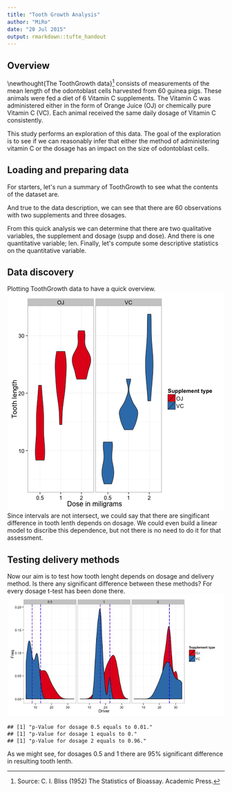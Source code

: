 ```yaml
---
title: "Tooth Growth Analysis"
author: "MiRo"
date: "20 Jul 2015"
output: rmarkdown::tufte_handout
---
```



## Overview
\newthought{The ToothGrowth data}[^dataset] consists of measurements of the mean length of the odontoblast cells harvested from 60 guinea pigs. These animals were fed a diet of 6 Vitamin C supplements. The Vitamin C was administered either in the form of Orange Juice (OJ) or chemically pure Vitamin C (VC). Each animal received the same daily dosage of Vitamin C
consistently.

This study performs an exploration of this data. The goal of the exploration is to see if we
can reasonably infer that either the method of administering vitamin C or the dosage has an
impact on the size of odontoblast cells.



## Loading and preparing data
For starters, let's run a summary of ToothGrowth to see what the contents of the dataset
are.

And true to the data description, we can see that there are 60 observations with two
supplements and three dosages.

From this quick analysis we can determine that there are two qualitative variables, the
supplement and dosage (supp and dose). And there is one quantitative variable; len.
Finally, let's compute some descriptive statistics on the quantitative variable.


## Data discovery
Plotting ToothGrowth data to have a quick overview.
![Data overview](figure/unnamed-chunk-2-1.png) 
Since intervals are not intersect, we could say that there are singificant difference 
in tooth lenth depends on dosage. We could even build a linear model to discribe this 
dependence, but not there is no need to do it for that assessment.

## Testing delivery methods
Now our aim is to test how tooth lenght depends on dosage and delivery method.
Is there any significant difference between these methods?
For every dosage t-test has been done there.
![Data overview](figure/unnamed-chunk-3-1.png) 


```
## [1] "p-Value for dosage 0.5 equals to 0.01."
## [1] "p-Value for dosage 1 equals to 0."
## [1] "p-Value for dosage 2 equals to 0.96."
```


As we might see, for dosages 0.5 and 1 there are 95% significant difference in resulting tooth lenth. 

[^dataset]: Source: C. I. Bliss (1952) The Statistics of Bioassay. Academic Press.
